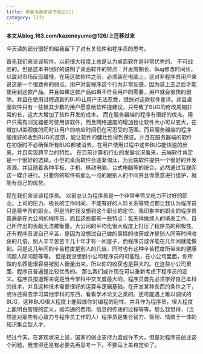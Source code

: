 ```yaml
---
title: 黑客与画家读书笔记(1)
category: life
---
```


**本文从blog.163.com/kazenoyume@126/上迁移过来**

今天读的部分很好的给我留下了对有关软件和程序员的思考。

首先我们来谈谈软件。以前很大程度上总是认为桌面软件是非常优秀的、 不可战胜的。但是这本书很好的说明了桌面软件的特点：开发周期长、Bug修改时间长，以致对市场反应缓慢。在用这款软件之前，必须装在电脑上，这对非程序员用户来说这是一个很致命的弱点。用户对装程序这个行为非常反感，因为装上去之后才能使用到这款产品。并且如果这款产品如果不符合用户的需要，用户就会很快的删除。并且在使用过程遇到的BUG让用户无法忍受，很快对这款软件差评。并且桌面软件只有一些极其少数的用户愿意给软件提建议，只导致了BUG的修改周期非常的长，这大大增加了软件开发的成本。
而在服务器端的程序有很好的优点。用户只需有浏览器便可使用该软件，而且网络速度的增加也让软件大小可以变大，在增加UI美观度的同时让用户的响应时间仍在可忍受的范围。而且服务器端的程序能很好的收到BUG的反馈，能让软件的健壮性得到保证。并且在服务器端的软件在初版时不必确保所有BUG都被消去，在用户使用过程中这些BUG能快速的出来。并且实现跨平台的特性。
在目前计算机行业的发展状况看来，云端软件肯定是一个很好的选择。小型的桌面软件会逐渐淘汰，为云端软件提供一个很好的开发资源。并且随着各种平板、手机、移动电脑、台式电脑等的统合，必然通过互联网这一媒介进行。只要你的软件有那么一点的跟别人的不同并且你愿意进行维护，就能有自己的优势。


现在我们来谈谈程序员。
以前总认为程序员是一个非常辛苦又吃力不讨好的职业。上司的压力、极长的工作时间、不能有好的人际关系等特点都让我认为程序员只是最辛苦的职业。但是当时我没想到这个职业的定位。我印象中的职业的程序员普遍是在大公司的程序员，而且这些都有一些特点：每天得做烦人的填表工作、自己所作出的贡献无法被衡量。大公司的平均化很大程度上打压了程序员的积极性。还有程序员说自己辛苦，是因为没想过自己做的事情的收获或许是别人同等时间收获的几倍，别人辛辛苦苦干几十年才有一间屋子，而程序员或许能在几年间就能做到。只是这几年间的辛苦程度是别人的几倍，同时也有这种辛苦程度所带来的健康问题人际问题等等。
但是我没想到小公司程序员的可能性，在小公司里面，你所做的东西能很容易被别人衡量出来。所以你的收获也是巨大的。在这些小公司里面，程序员普遍是比较优秀的。
那么我们或许现在可以重新考虑下程序员的定义。程序员按道理来说是当今学科中交叉度最大的。程序员首先必须学好自己本科的技术，并且这种技术需要很好的运算与逻辑基础。在开发某种东西的条件之下，或许还得去学习其他学科的东西，看看学术论文之类的。还可能遇上难以调试的BUG，这种BUG很大程度上能锻炼你对编程的耐性。并且作为程序员，很大程度上能明白管理的定义，如沟通的费用、信息的传递的过程等等。那么我觉得，（当然是对那些有心致力与程序员工作的人）程序员是集合智力、管理、情商于一体的知识集合型人才。


经过今天，在客观状况上说，国家的创业支持力度或许不大，但是对程序员创业这个问题，我觉得还是有必要先再思考一下。不要马上盖棺定论了。
